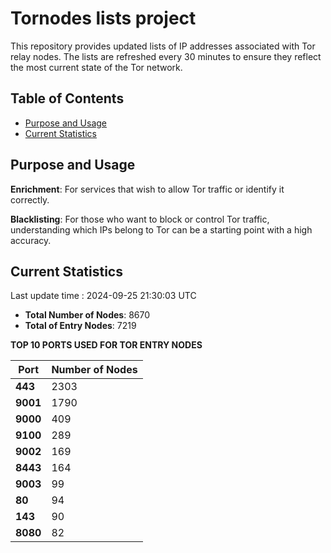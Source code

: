 # Tornodes lists project

This repository provides updated lists of IP addresses associated with Tor relay nodes. The lists are refreshed every 30 minutes to ensure they reflect the most current state of the Tor network.

## Table of Contents

- [Purpose and Usage](#purpose-and-usage)
- [Current Statistics](#current-statistics)


## Purpose and Usage

**Enrichment**: For services that wish to allow Tor traffic or identify it correctly.

**Blacklisting**: For those who want to block or control Tor traffic, understanding which IPs belong to Tor can be a starting point with a high accuracy.

## Current Statistics

Last update time : 2024-09-25 21:30:03 UTC

- **Total Number of Nodes**: 8670
- **Total of Entry Nodes**: 7219

**TOP 10 PORTS USED FOR TOR ENTRY NODES**

| **Port** | **Number of Nodes** |
|------|-----------------|
| **443**   | 2303  |
| **9001**   | 1790  |
| **9000**   | 409  |
| **9100**   | 289  |
| **9002**   | 169  |
| **8443**   | 164  |
| **9003**   | 99  |
| **80**   | 94  |
| **143**   | 90  |
| **8080**   | 82  |

